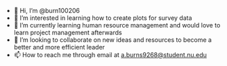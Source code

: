 - 👋 Hi, I’m @burn100206
- 👀 I’m interested in learning how to create plots for survey data
- 🌱 I’m currently learning human resource management and would love to learn project management afterwards
- 💞️ I’m looking to collaborate on new ideas and resources to become a better and more efficient leader
- 📫 How to reach me through email at a.burns9268@student.nu.edu

<!---
burn100206/burn100206 is a ✨ special ✨ repository because its `README.md` (this file) appears on your GitHub profile.
You can click the Preview link to take a look at your changes.
--->
